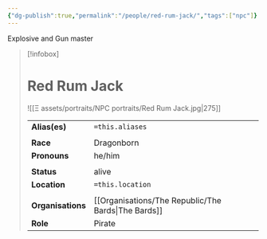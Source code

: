 ```yaml
---
{"dg-publish":true,"permalink":"/people/red-rum-jack/","tags":["npc"]}
---
```


Explosive and Gun master
> [!infobox] 
> 
> # Red Rum Jack
> ![[Ξ assets/portraits/NPC portraits/Red Rum Jack.jpg\|275]]
> 
> | | |
> | --- | --- |
> | **Alias(es)** | `=this.aliases` |
> | | | 
> | **Race** | Dragonborn |
> | **Pronouns** | he/him |
> | | | 
> | **Status** | alive | 
> | **Location** | `=this.location` |
> | | | 
> | **Organisations** | [[Organisations/The Republic/The Bards\|The Bards]] |
> | **Role** | Pirate |


